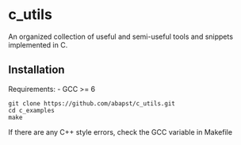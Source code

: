 # c_utils
An organized collection of useful and semi-useful tools and snippets implemented in C.

## Installation

Requirements:
	- GCC >= 6

```
git clone https://github.com/abapst/c_utils.git
cd c_examples
make
```

If there are any C++ style errors, check the GCC variable in Makefile

